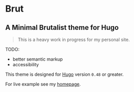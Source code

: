 # Brut
## A Minimal Brutalist theme for Hugo

> This is a heavy work in progress for my personal site.

TODO:
+ better semantic markup
+ accessibility

This theme is designed for [Hugo](https://gohugo.io) version `0.48` or greater.

For live example see my [homepage](https://robloranger.ca).
